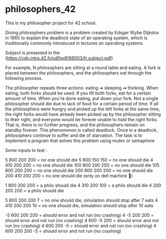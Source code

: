 # philosophers_42

This is my philosopher project for 42 school.

Dining philosophers problem is a problem created by Edsger Wybe Dijkstra in 1965 to explain the deadlock state of an operating system, which is traditionally commonly introduced in lectures on operating systems

Subject is presented in the (https://cdn.intra.42.fr/pdf/pdf/66003/fr.subject.pdf)

For example, N philosophers are sitting at a round table and eating. A fork is placed between the philosophers, and the philosophers eat through the following process.

The philosopher repeats three actions:
eating ➔ sleeping ➔ thinking. 
When eating, both forks should be used. If you lift both forks, eat for a certain amount of time. When you're done eating, put down your fork. Not a single philosopher should die due to lack of food for a certain period of time. If all the philosophers were hungry and picked up the left forks at the same time, the right forks would have already been picked up by the philosopher sitting to their right, and everyone would be forever unable to hold the right forks. That is, there is no further progress, and the philosophers remain on standby forever. This phenomenon is called deadlock. Once in a deadlock, philosophers continue to suffer and die of starvation. The task is to implement a program that solves this problem using mutex or semaphore


Some inputs to test :

5 800 200 200     =  no one should die
5 600 150 150     =  no one should die
4 410 200 200     =  no one should die
100 800 200 200   =  no one should die
105 800 200 200   =  no one should die
200 800 200 200   =  no one should die
200 410 200 200   =  no one should die (only on dell machine 👮)

1 800 200 200     =  a philo should die
4 310 200 100     =  a philo should die
4 200 205 200     =  a philo should die

5 800 200 200 7   =  no one should die, simulation should stop after 7 eats
4 410 200 200 10  =  no one should die, simulation should stop after 10 eats

-5 600 200 200    =  should error and not run (no crashing)
4 -5 200 200      =  should error and not run (no crashing)
4 600 -5 200      =  should error and not run (no crashing)
4 600 200 -5      =  should error and not run (no crashing)
4 600 200 200 -5  =  should error and not run (no crashing)
